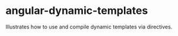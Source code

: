 angular-dynamic-templates
=========================

Illustrates how to use and compile dynamic templates via directives.